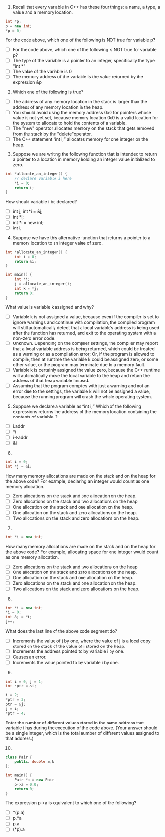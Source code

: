 1. Recall that every variable in C++ has these four things: a name, a type, a value and a memory location.

```c++
int *p;
p = new int;
*p = 0;
```

For the code above, which one of the following is NOT true for variable p?

- [ ] For the code above, which one of the following is NOT true for variable p?
- [ ] The type of the variable is a pointer to an integer, specifically the type "int *"
- [ ] The value of the variable is 0
- [ ] The memory address of the variable is the value returned by the expression &p

2. Which one of the following is true?

- [ ] The address of any memory location in the stack is larger than the address of any memory location in the heap.
- [ ] You should avoid using the memory address 0x0 for pointers whose value is not yet set, because memory location 
      0x0 is a valid location for the system to allocate to hold the contents of a variable.
- [ ] The "new" operator allocates memory on the stack that gets removed from the stack by the "delete"operator.
- [ ] The C++ statement “int i;” allocates memory for one integer on the heap.

3. Suppose we are writing the following function that is intended to return a pointer to a location in memory 
   holding an integer value initialized to zero. 
   
```c++
int *allocate_an_integer() {
    // declare variable i here
    *i = 0;
    return i;
}
```

How should variable i be declared?

- [ ] int j;
      int *i = &j;
- [ ] int *i;
- [ ] int *i = new int;
- [ ] int i;

4. Suppose we have this alternative function that returns a pointer to a memory location to an integer value of zero. 

```c++
int *allocate_an_integer() {
    int i = 0;
    return &i;
}

int main() {
    int *j;
    j = allocate_an_integer();
    int k = *j;
    return 0;
}
```

What value is variable k assigned and why?

- [ ] Variable k is not assigned a value, because even if the compiler is set to ignore warnings and continue with 
      compilation, the compiled program will still automatically detect that a local variable’s address is being used 
      after the function has returned, and exit to the operating system with a non-zero error code.
- [ ] Unknown. Depending on the compiler settings, the compiler may report that a local variable address is being 
      returned, which could be treated as a warning or as a compilation error; Or, if the program is allowed to compile, 
      then at runtime the variable k could be assigned zero, or some other value, or the program may terminate due to a 
      memory fault.
- [ ] Variable k is certainly assigned the value zero, because the C++ runtime will automatically move the local variable 
      to the heap and return the address of that heap variable instead.
- [ ] Assuming that the program compiles with just a warning and not an error due to the settings, the variable k will 
      not be assigned a value, because the running program will crash the whole operating system.
      
5. Suppose we declare a variable as “int i;” Which of the following expressions returns the address of the memory 
   location containing the contents of variable i?
   
- [ ] i.addr
- [ ] *i
- [ ] i->addr
- [ ] &i

6. 

```c++
int i = 0;
int *j = &i;
```

How many memory allocations are made on the stack and on the heap for the above code? For example, declaring an integer 
would count as one memory allocation.

- [ ] Zero allocations on the stack and one allocation on the heap.
- [ ] Zero allocations on the stack and two allocations on the heap.
- [ ] One allocation on the stack and one allocation on the heap.
- [ ] One allocation on the stack and zero allocations on the heap.
- [ ] Two allocations on the stack and zero allocations on the heap.

7.

```c++
int *i = new int;
```

How many memory allocations are made on the stack and on the heap for the above code? For example, allocating space 
for one integer would count as one memory allocation.

- [ ] Zero allocations on the stack and two allocations on the heap.
- [ ] One allocation on the stack and zero allocations on the heap.
- [ ] One allocation on the stack and one allocation on the heap.
- [ ] Zero allocations on the stack and one allocation on the heap.
- [ ] Two allocations on the stack and zero allocations on the heap.

8.

```c++
int *i = new int;
*i = 0;
int &j = *i;
j++;
```

What does the last line of the above code segment do?

- [ ] Increments the value of j by one, where the value of j is a local copy stored on the stack of the value of i 
      stored on the heap.
- [ ] Increments the address pointed to by variable i by one.
- [ ] Causes an error.
- [ ] Increments the value pointed to by variable i by one.

9.

```c++
int i = 0, j = 1;
int *ptr = &i;

i = 2;
*ptr = 3;
ptr = &j;
j = i;
*ptr = 4;
```

Enter the number of different values stored in the same address that variable i has during the execution of the code above. 
(Your answer should be a single integer, which is the total number of different values assigned to that address.)

10.

```c++
class Pair {
    public: double a,b;
};

int main() {
    Pair *p = new Pair;
    p->a = 0.0;
    return 0;
}
```

The expression p->a is equivalent to which one of the following?

- [ ] *(p.a)
- [ ] p.*a
- [ ] p.a
- [ ] (*p).a
